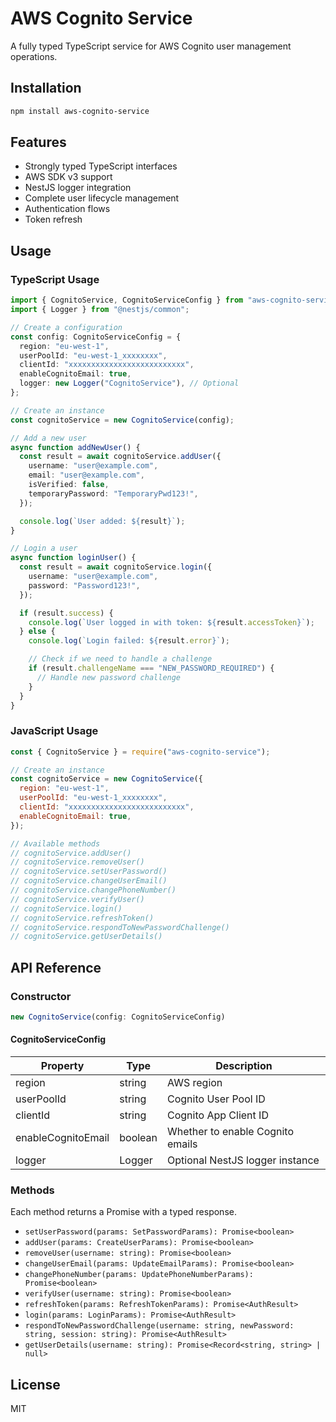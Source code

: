 # AWS Cognito Service

A fully typed TypeScript service for AWS Cognito user management operations.

## Installation

```bash
npm install aws-cognito-service
```

## Features

- Strongly typed TypeScript interfaces
- AWS SDK v3 support
- NestJS logger integration
- Complete user lifecycle management
- Authentication flows
- Token refresh

## Usage

### TypeScript Usage

```typescript
import { CognitoService, CognitoServiceConfig } from "aws-cognito-service";
import { Logger } from "@nestjs/common";

// Create a configuration
const config: CognitoServiceConfig = {
  region: "eu-west-1",
  userPoolId: "eu-west-1_xxxxxxxx",
  clientId: "xxxxxxxxxxxxxxxxxxxxxxxxxx",
  enableCognitoEmail: true,
  logger: new Logger("CognitoService"), // Optional
};

// Create an instance
const cognitoService = new CognitoService(config);

// Add a new user
async function addNewUser() {
  const result = await cognitoService.addUser({
    username: "user@example.com",
    email: "user@example.com",
    isVerified: false,
    temporaryPassword: "TemporaryPwd123!",
  });

  console.log(`User added: ${result}`);
}

// Login a user
async function loginUser() {
  const result = await cognitoService.login({
    username: "user@example.com",
    password: "Password123!",
  });

  if (result.success) {
    console.log(`User logged in with token: ${result.accessToken}`);
  } else {
    console.log(`Login failed: ${result.error}`);

    // Check if we need to handle a challenge
    if (result.challengeName === "NEW_PASSWORD_REQUIRED") {
      // Handle new password challenge
    }
  }
}
```

### JavaScript Usage

```javascript
const { CognitoService } = require("aws-cognito-service");

// Create an instance
const cognitoService = new CognitoService({
  region: "eu-west-1",
  userPoolId: "eu-west-1_xxxxxxxx",
  clientId: "xxxxxxxxxxxxxxxxxxxxxxxxxx",
  enableCognitoEmail: true,
});

// Available methods
// cognitoService.addUser()
// cognitoService.removeUser()
// cognitoService.setUserPassword()
// cognitoService.changeUserEmail()
// cognitoService.changePhoneNumber()
// cognitoService.verifyUser()
// cognitoService.login()
// cognitoService.refreshToken()
// cognitoService.respondToNewPasswordChallenge()
// cognitoService.getUserDetails()
```

## API Reference

### Constructor

```typescript
new CognitoService(config: CognitoServiceConfig)
```

#### CognitoServiceConfig

| Property           | Type    | Description                      |
| ------------------ | ------- | -------------------------------- |
| region             | string  | AWS region                       |
| userPoolId         | string  | Cognito User Pool ID             |
| clientId           | string  | Cognito App Client ID            |
| enableCognitoEmail | boolean | Whether to enable Cognito emails |
| logger             | Logger  | Optional NestJS logger instance  |

### Methods

Each method returns a Promise with a typed response.

- `setUserPassword(params: SetPasswordParams): Promise<boolean>`
- `addUser(params: CreateUserParams): Promise<boolean>`
- `removeUser(username: string): Promise<boolean>`
- `changeUserEmail(params: UpdateEmailParams): Promise<boolean>`
- `changePhoneNumber(params: UpdatePhoneNumberParams): Promise<boolean>`
- `verifyUser(username: string): Promise<boolean>`
- `refreshToken(params: RefreshTokenParams): Promise<AuthResult>`
- `login(params: LoginParams): Promise<AuthResult>`
- `respondToNewPasswordChallenge(username: string, newPassword: string, session: string): Promise<AuthResult>`
- `getUserDetails(username: string): Promise<Record<string, string> | null>`

## License

MIT
